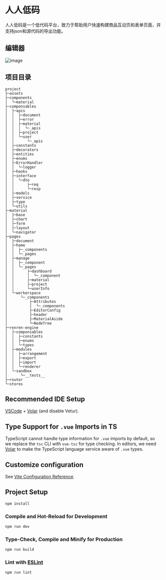 # 人人低码

人人低码是一个低代码平台，致力于帮助用户快速构建商品互动页和表单页面，并支持json和源代码的导出功能。
## 编辑器
![image](https://github.com/user-attachments/assets/bc0fb0d4-c989-45d4-8f79-adcf625e8c8e)

## 项目目录
```
project
├─assets
├─components
│  └─material
├─componsables
│  ├─apis
│  │  ├─document
│  │  ├─error
│  │  ├─material
│  │  │  └─_apis
│  │  ├─project
│  │  └─user
│  │      └─_apis
│  ├─constants
│  ├─decorators
│  ├─entities
│  ├─enums
│  ├─ErrorHandler
│  │  └─logger
│  ├─hooks
│  ├─interface
│  │  └─dto
│  │      ├─req
│  │      └─resp
│  ├─models
│  ├─service
│  ├─type
│  └─utils
├─material
│  ├─base
│  ├─chart
│  ├─form
│  ├─layout
│  └─navigator
├─pages
│  ├─document
│  ├─home
│  │  ├─_components
│  │  └─_pages
│  ├─manage
│  │  ├─_component
│  │  └─_pages
│  │      ├─dashboard
│  │      │  └─_component
│  │      ├─material
│  │      ├─project
│  │      └─userInfo
│  └─workerspace
│      └─_components
│          ├─Attributes
│          │  └─_components
│          ├─EditorConfig
│          ├─header
│          ├─MaterialAside
│          └─NodeTree
├─renren-engine
│  ├─componsables
│  │  ├─constants
│  │  ├─enums
│  │  └─types
│  ├─modules
│  │  ├─arrangement
│  │  ├─export
│  │  ├─import
│  │  └─renderer
│  └─sandbox
│      └─__tests__
├─router
└─stores
```


## Recommended IDE Setup

[VSCode](https://code.visualstudio.com/) + [Volar](https://marketplace.visualstudio.com/items?itemName=Vue.volar) (and disable Vetur).

## Type Support for `.vue` Imports in TS

TypeScript cannot handle type information for `.vue` imports by default, so we replace the `tsc` CLI with `vue-tsc` for type checking. In editors, we need [Volar](https://marketplace.visualstudio.com/items?itemName=Vue.volar) to make the TypeScript language service aware of `.vue` types.

## Customize configuration

See [Vite Configuration Reference](https://vite.dev/config/).

## Project Setup

```sh
npm install
```

### Compile and Hot-Reload for Development

```sh
npm run dev
```

### Type-Check, Compile and Minify for Production

```sh
npm run build
```

### Lint with [ESLint](https://eslint.org/)

```sh
npm run lint
```
